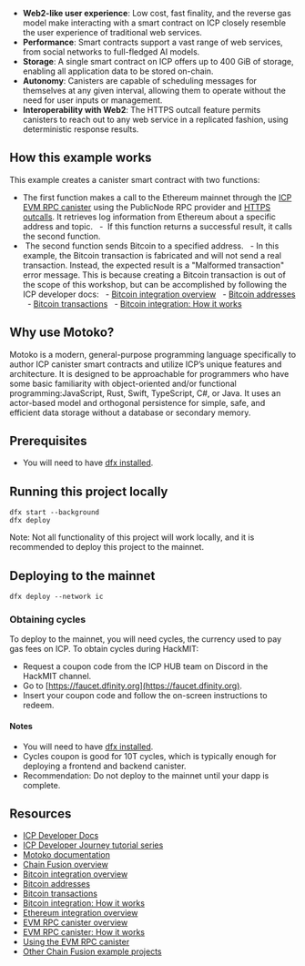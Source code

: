 



- **Web2-like user experience**: Low cost, fast finality, and the reverse gas model make interacting with a smart contract on ICP closely resemble the user experience of traditional web services. 
- **Performance**: Smart contracts support a vast range of web services, from social networks to full-fledged AI models. 
- **Storage**: A single smart contract on ICP offers up to 400 GiB of storage, enabling all application data to be stored on-chain. 
- **Autonomy**: Canisters are capable of scheduling messages for themselves at any given interval, allowing them to operate without the need for user inputs or management. 
- **Interoperability with Web2**: The HTTPS outcall feature permits canisters to reach out to any web service in a replicated fashion, using deterministic response results.

## How this example works

This example creates a canister smart contract with two functions: 
- The first function makes a call to the Ethereum mainnet through the [ICP EVM RPC canister](https://internetcomputer.org/docs/current/developer-docs/multi-chain/ethereum/evm-rpc/overview) using the PublicNode RPC provider and [HTTPS outcalls](https://internetcomputer.org/docs/current/developer-docs/smart-contracts/advanced-features/https-outcalls/https-outcalls-overview). It retrieves log information from Ethereum about a specific address and topic.
  -  If this function returns a successful result, it calls the second function.
-  The second function sends Bitcoin to a specified address.
  - In this example, the Bitcoin transaction is fabricated and will not send a real transaction. Instead, the expected result is a "Malformed transaction" error message. This is because creating a Bitcoin transaction is out of the scope of this workshop, but can be accomplished by following the ICP developer docs:
  - [Bitcoin integration overview](https://internetcomputer.org/docs/current/developer-docs/multi-chain/bitcoin/overview)
  - [Bitcoin addresses](https://internetcomputer.org/docs/current/developer-docs/multi-chain/bitcoin/using-btc/generate-addresses)
  - [Bitcoin transactions](https://internetcomputer.org/docs/current/developer-docs/multi-chain/bitcoin/using-btc/create-transactions)
  - [Bitcoin integration: How it works](https://internetcomputer.org/docs/current/references/bitcoin-how-it-works)

## Why use Motoko?

Motoko is a modern, general-purpose programming language specifically to author ICP canister smart contracts and utilize ICP’s unique features and architecture. It is designed to be approachable for programmers who have some basic familiarity with object-oriented and/or functional programming:JavaScript, Rust, Swift, TypeScript, C#, or Java. It uses an actor-based model and orthogonal persistence for simple, safe, and efficient data storage without a database or secondary memory.

## Prerequisites

- You will need to have [dfx installed](https://internetcomputer.org/docs/current/developer-docs/getting-started/install/#installing-dfx-via-dfxvm).

## Running this project locally

```
dfx start --background
dfx deploy
```

Note: Not all functionality of this project will work locally, and it is recommended to deploy this project to the mainnet.

## Deploying to the mainnet

```
dfx deploy --network ic
```

### Obtaining cycles

To deploy to the mainnet, you will need cycles, the currency used to pay gas fees on ICP. To obtain cycles during HackMIT:

- Request a coupon code from the ICP HUB team on Discord in the HackMIT channel.
- Go to [https://faucet.dfinity.org](https://faucet.dfinity.org).
- Insert your coupon code and follow the on-screen instructions to redeem.

#### Notes
- You will need to have [dfx installed](https://internetcomputer.org/docs/current/developer-docs/getting-started/install/#installing-dfx-via-dfxvm).
- Cycles coupon is good for 10T cycles, which is typically enough for deploying a frontend and backend canister.
- Recommendation: Do not deploy to the mainnet until your dapp is complete.

## Resources 

- [ICP Developer Docs](https://internetcomputer.org/docs/current/developer-docs/getting-started/overview-of-icp)
- [ICP Developer Journey tutorial series](https://internetcomputer.org/docs/current/tutorials/developer-journey/)
- [Motoko documentation](https://internetcomputer.org/docs/current/motoko/main/getting-started/motoko-introduction)
- [Chain Fusion overview](https://internetcomputer.org/docs/current/developer-docs/multi-chain/overview)
- [Bitcoin integration overview](https://internetcomputer.org/docs/current/developer-docs/multi-chain/bitcoin/overview)
- [Bitcoin addresses](https://internetcomputer.org/docs/current/developer-docs/multi-chain/bitcoin/using-btc/generate-addresses)
- [Bitcoin transactions](https://internetcomputer.org/docs/current/developer-docs/multi-chain/bitcoin/using-btc/create-transactions)
- [Bitcoin integration: How it works](https://internetcomputer.org/docs/current/references/bitcoin-how-it-works)
- [Ethereum integration overview](https://internetcomputer.org/docs/current/developer-docs/multi-chain/ethereum/overview)
- [EVM RPC canister overview](https://internetcomputer.org/docs/current/developer-docs/multi-chain/ethereum/evm-rpc/overview)
- [EVM RPC canister: How it works](https://internetcomputer.org/docs/current/developer-docs/multi-chain/ethereum/evm-rpc/how-it-works)
- [Using the EVM RPC canister](https://internetcomputer.org/docs/current/developer-docs/multi-chain/ethereum/evm-rpc/evm-rpc-canister)
- [Other Chain Fusion example projects](https://internetcomputer.org/docs/current/developer-docs/multi-chain/examples)
